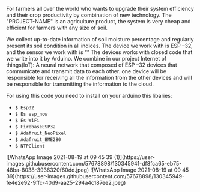 For farmers all over the world who wants to upgrade their system efficiency and their crop productivity by combination of new technology. The "PROJECT-NAME" is an agriculture product,
the system is very cheap and efficient for farmers with any size of soil.

We collect up-to-date information of soil moisture percentage and regularly present its soil condition in all indices.
The device we work with is ESP –32, and the sensor we work with is “”
The devices works with closed code that we write into it by Arduino.
We combine in our project Internet of things(IoT): 
A neural network that composed of ESP –32 devices that communicate and transmit data to each other. one device will be responsible for receiving all the information from the other devices and will be responsible for transmitting the information to the cloud. 

For using this code you need to install on your arduino this libaries:
 - `$ Esp32`
 - `$ Es esp_now`
 - `$ Es WiFi`
 - `$ FirebaseESP32`
 - `$ Adafruit_NeoPixel`
 - `$ Adafruit_BME280`
 - `$ NTPClient`
<table cellspacing="10">
<tbody>
<tr>
![WhatsApp Image 2021-08-19 at 09 45 39 (1)](https://user-images.githubusercontent.com/57678898/130345941-df8fca65-eb75-48ba-8038-3936320f60dd.jpeg)
![WhatsApp Image 2021-08-19 at 09 45 39](https://user-images.githubusercontent.com/57678898/130345949-fe4e2e92-9ffc-40d9-aa25-294a4c187ee2.jpeg)
</tr>
</tbody>

</table>

